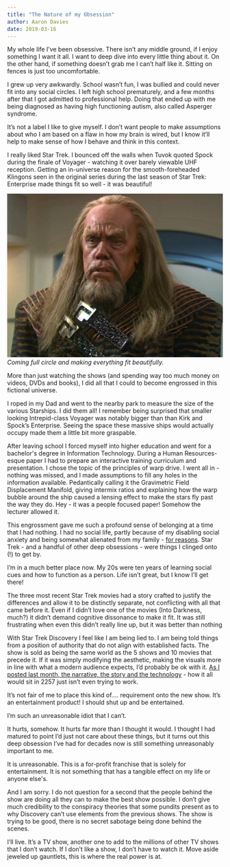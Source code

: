 ```yaml
---
title: "The Nature of my Obsession"
author: Aaron Davies
date: 2019-03-16
---
```


My whole life I’ve been obsessive. There isn’t any middle ground, if I enjoy something I want it all. I want to deep dive into every little thing about it. On the other hand, if something doesn’t grab me I can’t half like it. Sitting on fences is just too uncomfortable.

I grew up very awkwardly. School wasn’t fun, I was bullied and could never fit into any social circles. I left high school prematurely, and a few months after that I got admitted to professional help. Doing that ended up with me being diagnosed as having high functioning autism, also called Asperger syndrome.

It’s not a label I like to give myself. I don’t want people to make assumptions about who I am based on a flaw in how my brain is wired, but I know it’ll help to make sense of how I behave and think in this context.<!-- more -->

I really liked Star Trek. I bounced off the walls when Tuvok quoted Spock during the finale of Voyager - watching it over barely viewable UHF reception. Getting an in-universe reason for the smooth-foreheaded Klingons seen in the original series during the last season of Star Trek: Enterprise made things fit so well - it was beautiful! 

[![Smooth.](/media/images/blog/smoothhead.jpg)](/media/images/blog/smoothhead.jpg)
_Coming full circle and making everything fit beautifully._

More than just watching the shows (and spending way too much money on videos, DVDs and books), I did all that I could to become engrossed in this fictional universe.

I roped in my Dad and went to the nearby park to measure the size of the various Starships. I did them all! I remember being surprised that smaller looking Intrepid-class Voyager was notably bigger than than Kirk and Spock’s Enterprise. Seeing the space these massive ships would actually occupy made them a little bit more graspable.

After leaving school I forced myself into higher education and went for a bachelor's degree in Information Technology. During a Human Resources-esque paper I had to prepare an interactive training curriculum and presentation. I chose the topic of the principles of warp drive. I went all in - nothing was missed, and I made assumptions to fill any holes in the information available. Pedantically calling it the Gravimetric Field Displacement Manifold, giving intermix ratios and explaining how the warp bubble around the ship caused a lensing effect to make the stars fly past the way they do. Hey - it was a people focused paper! Somehow the lecturer allowed it.

This engrossment gave me such a profound sense of belonging at a time that I had nothing. I had no social life, partly because of my disabling social anxiety and being somewhat alienated from my family - [for reasons](/blog/2016/09/01/coming-out). Star Trek - and a handful of other deep obsessions - were things I clinged onto (!) to get by.

I’m in a much better place now. My 20s were ten years of learning social cues and how to function as a person. Life isn’t great, but I know I’ll get there!

The three most recent Star Trek movies had a story crafted to justify the differences and allow it to be distinctly separate, not conflicting with all that came before it.  Even if I didn’t love one of the movies (Into Darkness, much?) it didn’t demand cognitive dissonance to make it fit. It was still frustrating when even this didn’t really line up, but it was better than nothing

With Star Trek Discovery I feel like I am being lied to. I am being told things from a position of authority that do not align with established facts. The show is sold as being the same world as the 5 shows and 10 movies that precede it. If it was simply modifying the aesthetic, making the visuals more in line with what a modern audience expects, I’d probably be ok with it. [As I posted last month, the narrative, the story and the technology](/blog/2019/02/27/the-trouble-with-star-trek-discovery) - how it all would sit in 2257 just isn’t even trying to work.

It’s not fair of me to place this kind of…. requirement onto the new show. It’s an entertainment product! I should shut up and be entertained. 

I’m such an unreasonable idiot that I can’t. 

It hurts, somehow. It hurts far more than I thought it would. I thought I had matured to point I’d just not care about these things, but it turns out this deep obsession I’ve had for decades now is still something unreasonably important to me.

It is unreasonable. This is a for-profit franchise that is solely for entertainment. It is not something that has a tangible effect on my life or anyone else's.

And I am sorry. I do not question for a second that the people behind the show are doing all they can to make the best show possible. I don’t give much credibility to the conspiracy theories that some pundits present as to why Discovery can’t use elements from the previous shows. The show is trying to be good, there is no secret sabotage being done behind the scenes.

I’ll live. It’s a TV show, another one to add to the millions of other TV shows that I don’t watch. If I don’t like a show, I don’t have to watch it. Move aside jeweled up gauntlets, this is where the real power is at.